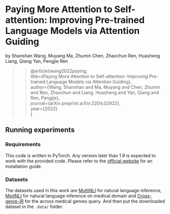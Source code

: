 # Paying More Attention to Self-attention: Improving Pre-trained Language Models via Attention Guiding

by Shanshan Wang, Muyang Ma, Zhumin Chen, Zhaochun Ren, Huasheng Liang, Qiang Yan, Pengjie Ren
>>@article{wang2022paying,\
>>  title={Paying More Attention to Self-attention: Improving Pre-trained Language Models via Attention Guiding},\
>>  author={Wang, Shanshan and Ma, Muyang and Chen, Zhumin and Ren, Zhaochun and Liang, Huasheng and Yan, Qiang and Ren, Pengjie},\
>>  journal={arXiv preprint arXiv:2204.02922},\
>>  year={2022}\
>>}


## Running experiments

### Requirements
This code is written in PyTorch. Any version later than 1.9 is expected to work with the provided code. Please refer to the [official website](https://pytorch.org/) for an installation guide.

### Datasets
The datasets used in this work are [MultiNLI](https://cims.nyu.edu/~sbowman/multinli/) for natural language inference, [MedNLI](https://physionet.org/content/mednli/1.0.0/) for natural language inference on medical domain and [Cross-genre-IR](github.com/chzuo/emnlp2020-cross-genre-IR) for the across medical genres query. 
And then put the downloaded dataset in the `.data/` folder.
